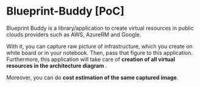 # Blueprint-Buddy [PoC]
<p>
Blueprint Buddy is a library/application to create virtual resources in public clouds providers such as AWS, AzureRM and Google.
</p>
<p>
With it, you can capture raw picture of infrastructure, which you create on white board or in your notebook. Then, pass that figure to this application. Furthermore, this application will take care of <B> creation of all virtual resources in the architecture diagram </B> .
</p>
<p>
Moreover, you can do <B>cost estimation of the same captured image</B>.
</p>
